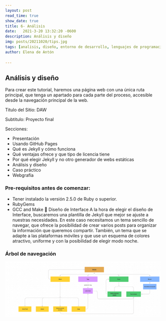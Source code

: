 ```yaml
---
layout: post
read_time: true
show_date: true
title: 6- Análisis
date:   2021-3-20 13:32:20 -0600
description: Análisis y diseño
img: posts/20211020/tips.jpg
tags: [analisis, diseño, entorno de desarrollo, lenguajes de programación, tutorial, requisitos]
author: Elena de Antón

---
```

## Análisis y diseño

Para crear este tutorial, haremos una página web con una única ruta principal, que tenga un apartado para cada parte del proceso, accesible desde la navegación principal de la web.

Titulo del Sitio: DAW

Subtitulo: Proyecto final

Secciones:
-	Presentación
-	Usando GitHub Pages
-	Qué es Jekyll y cómo funciona
-	Qué ventajas ofrece y que tipo de licencia tiene
-	Por qué elegir Jekyll y no otro generador de webs estáticas
-	Análisis y diseño
-	Caso práctico
-	Webgrafía


### Pre-requisitos antes de comenzar:
-	Tener instalado la versión 2.5.0 de Ruby o superior.
-	RubyGems
-	GCC and Make
	Diseño de Interface
A la hora de elegir el diseño de Interface, buscaremos una plantilla de Jekyll que mejor se ajuste a nuestras necesidades. En este caso necesitamos un tema sencillo de navegar, que ofrece la posibilidad de crear varios posts para organizar la información que queremos compartir. También, un tema que se adapte a las plataformas móviles y que use un esquema de colores atractivo, uniforme y con la posibilidad de elegir modo noche.

### Árbol de navegación

<a href="https://www.figma.com/file/1uJpHBodtaK7anlFm8IUnz/Information-Architecture-Diagram-(Community)?node-id=0%3A1"><img  src="./assets/img/posts/20211020/arbolc.png" width="1600px"></a>
